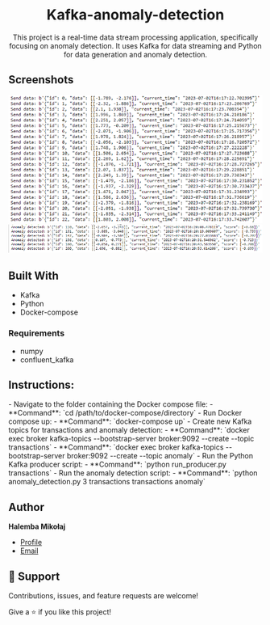 <h1 align="center">Kafka-anomaly-detection</h1>
<p align="center">This project is a real-time data stream processing application, specifically focusing on anomaly detection. It uses Kafka for data streaming and Python for data generation and anomaly detection.</p>

## Screenshots
![kafka-anomaly](https://github.com/mikolaj-halemba/Kafka-anomaly-detection/blob/main/images/image_1.png)
![kafka-anomaly](https://github.com/mikolaj-halemba/Kafka-anomaly-detection/blob/main/images/image_2.png)

## Built With
- Kafka
- Python
- Docker-compose

### Requirements
- numpy
- confluent_kafka

<h2> Instructions: </h2>
- Navigate to the folder containing the Docker compose file: 
  - **Command**: `cd /path/to/docker-compose/directory`
- Run Docker compose up: 
  - **Command**: `docker-compose up`
- Create new Kafka topics for transactions and anomaly detection:
  - **Command**: `docker exec broker kafka-topics --bootstrap-server broker:9092 --create --topic transactions`
  - **Command**: `docker exec broker kafka-topics --bootstrap-server broker:9092 --create --topic anomaly`
- Run the Python Kafka producer script: 
  - **Command**: `python run_producer.py transactions`
- Run the anomaly detection script: 
  - **Command**: `python anomaly_detection.py 3 transactions transactions anomaly`

	
	
## Author

**Halemba Mikołaj**


- [Profile](https://github.com/mikolaj-halemba "Halemba Mikołaj")
- [Email](mailto:mikolaj.halemba96@gmail.com?subject=Hi "Hi!")


## 🤝 Support

Contributions, issues, and feature requests are welcome!

Give a ⭐️ if you like this project!	

